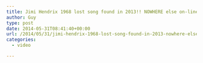```yaml
---
title: Jimi Hendrix 1968 lost song found in 2013!! NOWHERE else on-line. With Lyrics!
author: Guy
type: post
date: 2014-05-31T08:41:40+00:00
url: /2014/05/31/jimi-hendrix-1968-lost-song-found-in-2013-nowhere-else-on-line-with-lyrics/
categories:
  - video

---
```

